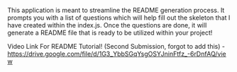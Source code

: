 This application is meant to streamline the README generation process. It prompts you with a list of questions which will help fill out the skeleton that I have created within the index.js. Once the questions are done, it will generate a README file that is ready to be utilized within your project!

Video Link For README Tutorial! (Second Submission, forgot to add this) - https://drive.google.com/file/d/1G3_YbbSGqYsgOSYJninFtfz_-6rDnfAQ/view

